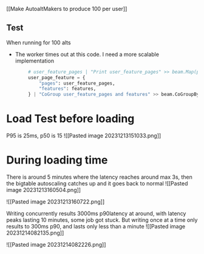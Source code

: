 [[Make AutoaltMakers to produce 100 per user]]

## Test
When running for 100 alts
* The worker times out at this code. I need a more scalable implementation
```python
        # user_feature_pages | "Print user_feature_pages" >> beam.Map(print)
        user_page_feature = {
            "pages": user_feature_pages,
            "features": features,
        } | "CoGroup user_feature_pages and features" >> beam.CoGroupByKey()

```

# Load Test before loading
P95 is 25ms, p50 is 15
![[Pasted image 20231213151033.png]]

# During loading time
 There is around 5 minutes where the latency reaches around max 3s, then the bigtable autoscaling catches up and it goes back to normal
![[Pasted image 20231213160504.png]]

![[Pasted image 20231213160722.png]]


Writing concurrently results 3000ms p90latency at around, with latency peaks lasting 10 minutes, some job got stuck. But writing once at a time only results to 300ms p90, and lasts only less than a minute
![[Pasted image 20231214082135.png]]

![[Pasted image 20231214082226.png]]